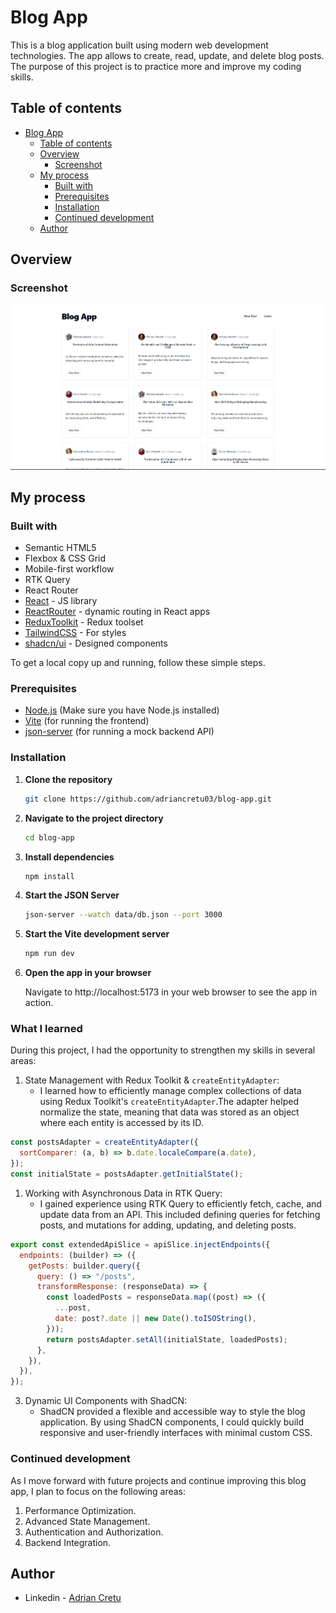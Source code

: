 # Blog App

This is a blog application built using modern web development technologies. The app allows to create, read, update, and delete blog posts. The purpose of this project is to practice more and improve my coding skills.

## Table of contents

- [Blog App](#blog-app)
  - [Table of contents](#table-of-contents)
  - [Overview](#overview)
    - [Screenshot](#screenshot)
  - [My process](#my-process)
    - [Built with](#built-with)
    - [Prerequisites](#prerequisites)
    - [Installation](#installation)
    - [Continued development](#continued-development)
  - [Author](#author)


## Overview

### Screenshot

![](./screenshot.png)

## My process

### Built with

- Semantic HTML5
- Flexbox & CSS Grid
- Mobile-first workflow
- RTK Query
- React Router
- [React](https://reactjs.org/) - JS library
- [ReactRouter](https://reactrouter.com/) - dynamic routing in React apps
- [ReduxToolkit](https://redux-toolkit.js.org/) - Redux toolset
- [TailwindCSS](https://tailwindcss.com) - For styles
- [shadcn/ui](https://ui.shadcn.com/) - Designed components


To get a local copy up and running, follow these simple steps.

### Prerequisites

- [Node.js](https://nodejs.org/) (Make sure you have Node.js installed)
- [Vite](https://vitejs.dev/) (for running the frontend)
- [json-server](https://github.com/typicode/json-server) (for running a mock backend API)


### Installation

1. **Clone the repository**

   ```bash
   git clone https://github.com/adriancretu03/blog-app.git
    ```

2. **Navigate to the project directory**

   ```bash
   cd blog-app
    ```

3. **Install dependencies**

   ```bash
   npm install
    ```

4. **Start the JSON Server**

   ```bash
   json-server --watch data/db.json --port 3000
    ```

5. **Start the Vite development server**

   ```bash
   npm run dev
    ```

6. **Open the app in your browser**

   Navigate to http://localhost:5173 in your web browser to see the app in action.



### What I learned

During this project, I had the opportunity to strengthen my skills in several areas:
1.  State Management with Redux Toolkit & `createEntityAdapter`:
    - I learned how to efficiently manage complex collections of data using Redux Toolkit's `createEntityAdapter`.The adapter helped normalize the state, meaning that data was stored as an object where each entity is accessed by its ID.

```js
const postsAdapter = createEntityAdapter({
  sortComparer: (a, b) => b.date.localeCompare(a.date),
});
const initialState = postsAdapter.getInitialState();
```

1. Working with Asynchronous Data in RTK Query:
    - I gained experience using RTK Query to efficiently fetch, cache, and update data from an API. This included defining queries for fetching posts, and mutations for adding, updating, and deleting posts.

```js
export const extendedApiSlice = apiSlice.injectEndpoints({
  endpoints: (builder) => ({
    getPosts: builder.query({
      query: () => "/posts",
      transformResponse: (responseData) => {
        const loadedPosts = responseData.map((post) => ({
          ...post,
          date: post?.date || new Date().toISOString(),
        }));
        return postsAdapter.setAll(initialState, loadedPosts);
      },
    }),
  }),
});
```

3. Dynamic UI Components with ShadCN:
    - ShadCN provided a flexible and accessible way to style the blog application. By using ShadCN components, I could quickly build responsive and user-friendly interfaces with minimal custom CSS.

### Continued development

As I move forward with future projects and continue improving this blog app, I plan to focus on the following areas:
1.  Performance Optimization.
2.  Advanced State Management.
3.  Authentication and Authorization.
4.  Backend Integration.

## Author

- Linkedin - [Adrian Cretu](https://www.linkedin.com/in/adriancretu03/)

